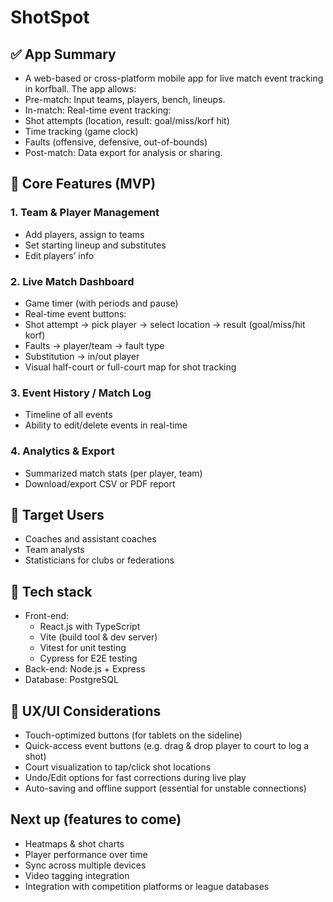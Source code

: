 # ShotSpot

## ✅ App Summary

- A web-based or cross-platform mobile app for live match event tracking in korfball. The app allows:
- Pre-match: Input teams, players, bench, lineups.
- In-match: Real-time event tracking:
- Shot attempts (location, result: goal/miss/korf hit)
- Time tracking (game clock)
- Faults (offensive, defensive, out-of-bounds)
- Post-match: Data export for analysis or sharing.

## 🧱 Core Features (MVP)
### 1. Team & Player Management

- Add players, assign to teams
- Set starting lineup and substitutes
- Edit players’ info

### 2. Live Match Dashboard

- Game timer (with periods and pause)
- Real-time event buttons:
- Shot attempt → pick player → select location → result (goal/miss/hit korf)
- Faults → player/team → fault type
- Substitution → in/out player
- Visual half-court or full-court map for shot tracking

### 3. Event History / Match Log

- Timeline of all events
- Ability to edit/delete events in real-time

### 4. Analytics & Export

- Summarized match stats (per player, team)
- Download/export CSV or PDF report

## 🎯 Target Users

- Coaches and assistant coaches
- Team analysts
- Statisticians for clubs or federations

## 📱 Tech stack

- Front-end: 
  - React.js with TypeScript
  - Vite (build tool & dev server)
  - Vitest for unit testing
  - Cypress for E2E testing
- Back-end: Node.js + Express
- Database: PostgreSQL

## 🎨 UX/UI Considerations

- Touch-optimized buttons (for tablets on the sideline)     
- Quick-access event buttons (e.g. drag & drop player to court to log a shot)
- Court visualization to tap/click shot locations
- Undo/Edit options for fast corrections during live play
- Auto-saving and offline support (essential for unstable connections)

## Next up (features to come)

- Heatmaps & shot charts
- Player performance over time
- Sync across multiple devices
- Video tagging integration
- Integration with competition platforms or league databases